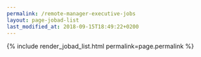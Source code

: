 ```yaml
---
permalink: /remote-manager-executive-jobs
layout: page-jobad-list
last_modified_at: 2018-09-15T18:49:22+0200
---
```

{% include render_jobad_list.html permalink=page.permalink %}
